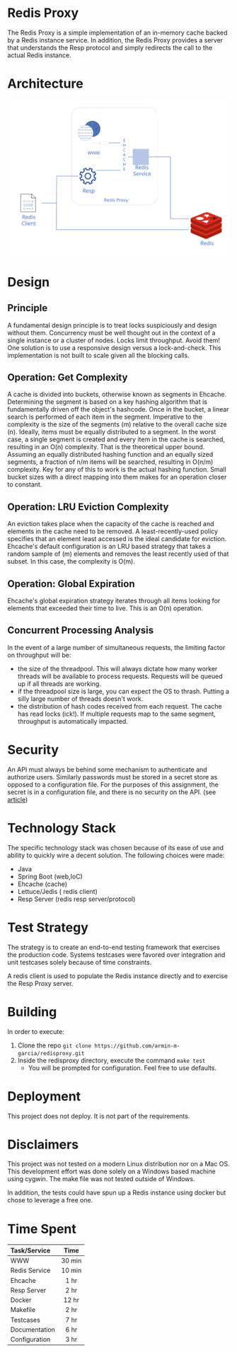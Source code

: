 # Redis Proxy
The Redis Proxy is a simple implementation of an in-memory cache backed by a Redis instance 
service.  In addition, the Redis Proxy provides a server that understands the Resp protocol 
and simply redirects the call to the actual Redis instance.

# Architecture
![alt text](https://github.com/armin-m-garcia/redisproxy/blob/master/src/main/images/rediscache.svg)

# Design
## Principle
A fundamental design principle is to treat locks suspiciously and design without them.
Concurrency must be well thought out in the context of a single instance or a cluster of nodes.
Locks limit throughput.  Avoid them!  One solution is to use a responsive 
design versus a lock-and-check.  This implementation is not built to scale given all the blocking calls.
  
## Operation: Get Complexity
A cache is divided into buckets, otherwise known as segments in Ehcache. Determining 
the segment is based on a key hashing algorithm that is fundamentally driven off the 
object's hashcode.  Once in the bucket, a linear search is performed of each item in 
the segment.  Imperative to the complexity is the size of the segments (m) relative to the 
overall cache size (n).  Ideally, items must be equally distributed to a segment.  In the 
worst case, a single segment is created and every item in the cache is searched, resulting 
in an O(n) complexity.  That is the theoretical upper bound.  Assuming an equally 
distributed hashing function and an equally sized segments, a fraction of n/m items
will be searched, resulting in O(n/m) complexity.  Key for any of this to work is 
the actual hashing function.  Small bucket sizes with a direct mapping into them makes
for an operation closer to constant.
 
## Operation: LRU Eviction Complexity
An eviction takes place when the capacity of the cache is reached and elements in the 
cache need to be removed.  A least-recently-used policy specifies that an element least 
accessed is the ideal candidate for eviction.  Ehcache's default configuration is an LRU 
based strategy that takes a random sample of (m) elements and removes the least recently 
used of that subset.  In this case, the complexity is O(m).
  
## Operation: Global Expiration
Ehcache's global expiration strategy iterates through all items looking for elements that 
exceeded their time to live.  This is an O(n) operation.
  
## Concurrent Processing Analysis
In the event of a large number of simultaneous requests, the limiting factor on throughput 
will be:
* the size of the threadpool.  This will always dictate how many worker threads will 
  be available to process requests.  Requests will be queued up if all threads are working.
* if the threadpool size is large, you can expect the OS to thrash.  Putting 
  a silly large number of threads doesn't work.
* the distribution of hash codes received from each request.  The cache has read locks 
  (ick!).  If multiple requests map to the same segment, throughput is automatically 
  impacted. 
  
# Security
An API must always be behind some mechanism to authenticate and authorize users.  Similarly 
passwords must be stored in a secret store as opposed to a configuration file.  For the 
purposes of this assignment, the secret is in a configuration file, and there is no 
security on the API. (see [article](https://aws.amazon.com/blogs/mt/the-right-way-to-store-secrets-using-parameter-store/))

# Technology Stack
The specific technology stack was chosen because of its ease of use and ability to quickly 
wire a decent solution.  The following choices were made:

* Java
* Spring Boot (web,IoC)
* Ehcache (cache)
* Lettuce/Jedis ( redis client)
* Resp Server  (redis resp server/protocol)
    
# Test Strategy
The strategy is to create an end-to-end testing framework that exercises the 
production code.  Systems testcases were favored over integration and unit testcases 
solely because of time constraints. 

A redis client is used to populate the Redis instance directly and to exercise the Resp 
Proxy server.

# Building
In order to execute:
1.  Clone the repo `git clone https://github.com/armin-m-garcia/redisproxy.git`
2.  Inside the redisproxy directory, execute the command `make test`
    * You will be prompted for configuration.  Feel free to use defaults.

# Deployment
This project does not deploy.  It is not part of the requirements.

# Disclaimers
This project was not tested on a modern Linux distribution nor on a Mac OS.  This 
development effort was done solely on a Windows based machine using cygwin.
The make file was not tested outside of Windows. 

In addition, the tests could have spun up a Redis instance using docker but chose to leverage a
free one.

# Time Spent
|Task/Service |    Time     | 
|:------------|:-----------:|
|WWW          |   30 min    |
|Redis Service|   10 min    |
|Ehcache      |    1 hr     |
|Resp Server  |    2 hr     |
|Docker       |   12 hr     |
|Makefile     |    2 hr     |
|Testcases    |    7 hr     |
|Documentation|    6 hr     |
|Configuration|    3 hr     |
